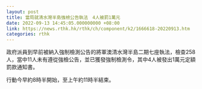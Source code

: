 ```yaml
---
layout: post
title: 當局就清水灣半島強檢公告執法　4人被罰1萬元
date: 2022-09-13 14:45:05.000000000 +08:00
link: https://news.rthk.hk/rthk/ch/component/k2/1666618-20220913.htm
categories: rthk
---
```


政府派員到早前被納入強制檢測公告的將軍澳清水灣半島二期七座執法，檢查258人，當中11人未有遵從強檢公告，並已獲發強制檢測令，其中4人被發出1萬元定額罰款通知書。

行動今早約8時半開始，至上午約11時半結束。
